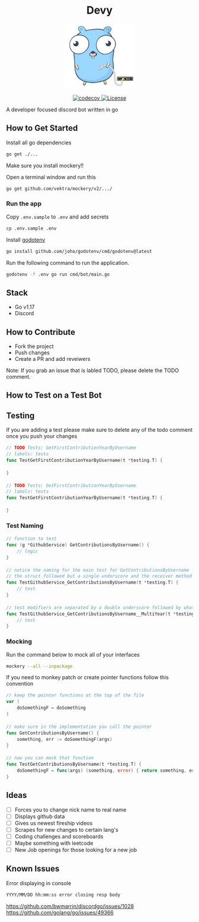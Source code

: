 <h1 style="border-bottom: none;" align="center">Devy</h1>

<p align="center">
    <img src="./devy.svg" height="175">
</p>

<p align="center">
    <a href="https://codecov.io/gh/osbytes/devy">
        <img src="https://codecov.io/gh/osbytes/devy/branch/main/graph/badge.svg" alt="codecov" />
    </a>
    <a href="https://github.com/osbytes/devy/blob/main/LICENSE">
        <img src="https://img.shields.io/github/license/osbytes/devy.svg" alt="License" />
    </a>
</p>


A developer focused discord bot written in go


## How to Get Started

Install all go dependencies

```sh
go get ./...
```

Make sure you install mockery!!

Open a terminal window and run this

```sh
go get github.com/vektra/mockery/v2/.../
```

### Run the app

Copy `.env.sample` to `.env` and add secrets

```sh
cp .env.sample .env
```

Install [godotenv](https://github.com/joho/godotenv)

```sh
go install github.com/joho/godotenv/cmd/godotenv@latest
```

Run the following command to run the application.

```sh
godotenv -f .env go run cmd/bot/main.go
```

## Stack

- Go v1.17
- Discord

## How to Contribute

- Fork the project
- Push changes
- Create a PR and add reveiwers

Note: If you grab an issue that is labled TODO, please delete the TODO comment.

## How to Test on a Test Bot

## Testing

If you are adding a test please make sure to delete any of the todo comment once you push your changes

```go
// TODO Tests: GetFirstContributionYearByUsername
// labels: tests
func TestGetFirstContributionYearByUsername(t *testing.T) {

}

// TODO Tests: GetFirstContributionYearByUsername
// labels: tests
func TestGetFirstContributionYearByUsername(t *testing.T) {

}
```

### Test Naming

```go
// function to test
func (g *GithubService) GetContributionsByUsername() {
    // logic
}

// notice the naming for the main test for GetContributionsByUsername
// the struct followed but a single underscore and the receiver method name
func TestGithubService_GetContributionsByUsername(t *testing.T) {
    // test
}

// test modifiers are separated by a double underscore followed by what you are testing for
func TestGithubService_GetContributionsByUsername__MultiYear(t *testing.T) {
    // test
}

```

### Mocking

Run the command below to mock all of your interfaces

```sh
mockery --all --inpackage
```

If you need to monkey patch or create pointer functions follow this convention

```go
// keep the pointer functions at the top of the file
var (
    doSomethingF = doSomething
)

// make sure in the implementation you call the pointer
func GetContributionsByUsername() {
    something, err := doSomethingF(args)
}

// now you can mock that function
func TestGetContributionsByUsername(t *testing.T) {
    doSomethingF = func(args) (something, error) { return something, err }
}

```

## Ideas

- [ ] Forces you to change nick name to real name
- [ ] Displays github data
- [ ] Gives us newest fireship videos
- [ ] Scrapes for new changes to certain lang's
- [ ] Coding challenges and scoreboards
- [ ] Maybe something with leetcode
- [ ] New Job openings for those looking for a new job

## Known Issues

Error displaying in console

```sh
YYYY/MM/DD hh:mm:ss error closing resp body
```

https://github.com/bwmarrin/discordgo/issues/1028
https://github.com/golang/go/issues/49366
